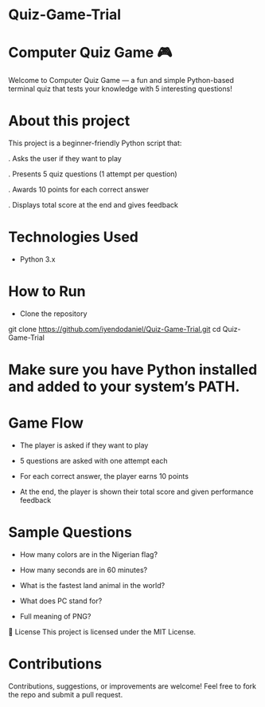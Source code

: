 # Quiz-Game-Trial

# Computer Quiz Game 🎮
Welcome to Computer Quiz Game — a fun and simple Python-based terminal quiz that tests your knowledge with 5 interesting questions!
# About this project 
This project is a beginner-friendly Python script that:

. Asks the user if they want to play

. Presents 5 quiz questions (1 attempt per question)

. Awards 10 points for each correct answer

. Displays total score at the end and gives feedback

# Technologies Used
* Python 3.x

# How to Run
* Clone the repository

git clone https://github.com/iyendodaniel/Quiz-Game-Trial.git
cd Quiz-Game-Trial

# Make sure you have Python installed and added to your system’s PATH.

# Game Flow
* The player is asked if they want to play

* 5 questions are asked with one attempt each

* For each correct answer, the player earns 10 points

* At the end, the player is shown their total score and given performance feedback

# Sample Questions
* How many colors are in the Nigerian flag?

* How many seconds are in 60 minutes?

* What is the fastest land animal in the world?

* What does PC stand for?

* Full meaning of PNG?

🪪 License
This project is licensed under the MIT License.

# Contributions
Contributions, suggestions, or improvements are welcome!
Feel free to fork the repo and submit a pull request.
